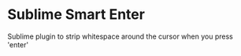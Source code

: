 # Sublime Smart Enter

Sublime plugin to strip whitespace around the cursor when you press 'enter'

